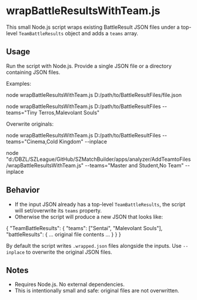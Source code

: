 wrapBattleResultsWithTeam.js
=================================

This small Node.js script wraps existing BattleResult JSON files under a top-level `TeamBattleResults` object and adds a `teams` array.

Usage
-----

Run the script with Node.js. Provide a single JSON file or a directory containing JSON files.


Examples:

node wrapBattleResultsWithTeam.js D:/path/to/BattleResultFiles/file.json

node wrapBattleResultsWithTeam.js D:/path/to/BattleResultFiles --teams="Tiny Terros,Malevolant Souls"

Overwrite originals:

node wrapBattleResultsWithTeam.js D:/path/to/BattleResultFiles --teams="Cinema,Cold Kingdom" --inplace

node "d:/DBZL/SZLeague/GitHub/SZMatchBuilder/apps/analyzer/AddTeamtoFiles/wrapBattleResultsWithTeam.js" --teams="Master and Student,No Team" --inplace

Behavior
--------
- If the input JSON already has a top-level `TeamBattleResults`, the script will set/overwrite its `teams` property.
- Otherwise the script will produce a new JSON that looks like:

{
  "TeamBattleResults": {
    "teams": ["Sentai", "Malevolant Souls"],
    "battleResults": { ... original file contents ... }
  }
}

By default the script writes `.wrapped.json` files alongside the inputs. Use `--inplace` to overwrite the original JSON files.

Notes
-----
- Requires Node.js. No external dependencies.
- This is intentionally small and safe: original files are not overwritten.
